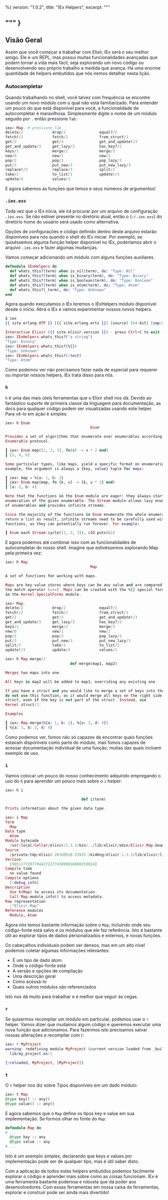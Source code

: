 %{
  version: "1.0.2",
  title: "IEx Helpers",
  excerpt: """
  
  """
}
---

## Visão Geral

Assim que você começar a trabalhar com Elixir, IEx será o seu melhor amigo. Ele é um REPL, mas possui muitas funcionalidades avançadas que podem tornar a vida mais fácil, seja explorando um novo código ou desenvolvendo seu próprio trabalho a medida que avança. Há uma enorme quantidade de helpers embutidos que nós iremos detalhar nesta lição.

### Autocompletar

Quando trabalhando no shell, você talvez com frequência se encontre usando um novo módulo com o qual não está familiarizado. Para entender um pouco do que está disponível para você, a funcionalidade de autocompletar é maravilhosa. Simplesmente digite o nome de um módulo seguido por `.` então pressione `Tab`:


```elixir
iex> Map. # pressione Tab
delete/2             drop/2               equal?/2
fetch!/2             fetch/2              from_struct/1
get/2                get/3                get_and_update!/3
get_and_update/3     get_lazy/3           has_key?/2
keys/1               merge/2              merge/3
new/0                new/1                new/2
pop/2                pop/3                pop_lazy/3
put/3                put_new/3            put_new_lazy/3
replace!/3           replace/3            split/2
take/2               to_list/1            update!/3
update/4             values/1
```

E agora sabemos as funções que temos e seus números de argumentos!

### `.iex.exs`

Toda vez que o IEx inicia, ele irá procurar por um arquivo de configuração `.iex.exs`. Se não estiver presente no diretório atual, então o (`~/.iex.exs`) do diretório home do usuário será usado como alternativa.

Opções de configurações e código definido dentro deste arquivo estarão disponíveis para nós quando o shell do IEx iniciar. Por exemplo, se quiséssemos alguma função helper disponível no IEx, poderíamos abrir o arquivo `.iex.exs` e fazer algumas mudanças.

Vamos começar adicionando um módulo com alguns funções auxiliares.

```elixir
defmodule IExHelpers do
  def whats_this?(term) when is_nil(term), do: "Type: Nil"
  def whats_this?(term) when is_binary(term), do: "Type: Binary"
  def whats_this?(term) when is_boolean(term), do: "Type: Boolean"
  def whats_this?(term) when is_atom(term), do: "Type: Atom"
  def whats_this?(_term), do: "Type: Unknown"
end
```

Agora quando executamos o IEx teremos o IExHelpers módulo disponível desde o início. Abra o IEx e vamos experimentar nossos novos helpers.

```elixir
$ iex
{{ site.erlang.OTP }} [{{ site.erlang.erts }}] [source] [64-bit] [smp:8:8] [async-threads:10] [hipe] [kernel-poll:false] [dtrace]

Interactive Elixir ({{ site.elixir.version }}) - press Ctrl+C to exit (type h() ENTER for help)
iex> IExHelpers.whats_this?("a string")
"Type: Binary"
iex> IExHelpers.whats_this?(%{})
"Type: Unknown"
iex> IExHelpers.whats_this?(:test)
"Type: Atom"
```

Como podemos ver não precisamos fazer nada de especial para requerer ou importar nossos helpers, IEx trata disso para nós.

### `h`

`h` é uma das mais úteis ferramentas que o Elixir shell nos dá.
Devido ao fantástico suporte de primeira classe da linguagem para documentação, as docs para qualquer código podem ser visualizadas usando este helper.
Para vê-lo em ação é simples:

```elixir
iex> h Enum
                                      Enum

Provides a set of algorithms that enumerate over enumerables according to the
Enumerable protocol.

┃ iex> Enum.map([1, 2, 3], fn(x) -> x * 2 end)
┃ [2, 4, 6]

Some particular types, like maps, yield a specific format on enumeration. For
example, the argument is always a {key, value} tuple for maps:

┃ iex> map = %{a: 1, b: 2}
┃ iex> Enum.map(map, fn {k, v} -> {k, v * 2} end)
┃ [a: 2, b: 4]

Note that the functions in the Enum module are eager: they always start the
enumeration of the given enumerable. The Stream module allows lazy enumeration
of enumerables and provides infinite streams.

Since the majority of the functions in Enum enumerate the whole enumerable and
return a list as result, infinite streams need to be carefully used with such
functions, as they can potentially run forever. For example:

┃ Enum.each Stream.cycle([1, 2, 3]), &IO.puts(&1)
```

E agora podemos até combinar isso com as funcionalidades de autocompletar do nosso shell.
Imagine que estivéssemos explorando Map pela primeira vez:

```elixir
iex> h Map
                                      Map

A set of functions for working with maps.

Maps are key-value stores where keys can be any value and are compared using
the match operator (===). Maps can be created with the %{} special form defined
in the Kernel.SpecialForms module.

iex> Map.
delete/2             drop/2               equal?/2
fetch!/2             fetch/2              from_struct/1
get/2                get/3                get_and_update!/3
get_and_update/3     get_lazy/3           has_key?/2
keys/1               merge/2              merge/3
new/0                new/1                new/2
pop/2                pop/3                pop_lazy/3
put/3                put_new/3            put_new_lazy/3
split/2              take/2               to_list/1
update!/3            update/4             values/1

iex> h Map.merge/2
                             def merge(map1, map2)

Merges two maps into one.

All keys in map2 will be added to map1, overriding any existing one.

If you have a struct and you would like to merge a set of keys into the struct,
do not use this function, as it would merge all keys on the right side into the
struct, even if the key is not part of the struct. Instead, use
Kernel.struct/2.

Examples

┃ iex> Map.merge(%{a: 1, b: 2}, %{a: 3, d: 4})
┃ %{a: 3, b: 2, d: 4}
```

Como podemos ver, fomos não só capazes de encontrar quais funções estavam disponíveis como parte do módulo, mas fomos capazes de acessar documentação individual de uma função, muitas das quais incluem exemplo de uso.

### `i`

Vamos colocar um pouco do nosso conhecimento adquirido empregando o uso do `h` para aprender um pouco mais sobre o `i` helper:

```elixir
iex> h i

                                  def i(term)

Prints information about the given data type.

iex> i Map
Term
  Map
Data type
  Atom
Module bytecode
  /usr/local/Cellar/elixir/1.3.3/bin/../lib/elixir/ebin/Elixir.Map.beam
Source
  /private/tmp/elixir-20160918-33925-1ki46ng/elixir-1.3.3/lib/elixir/lib/map.ex
Version
  [9651177287794427227743899018880159024]
Compile time
  no value found
Compile options
  [:debug_info]
Description
  Use h(Map) to access its documentation.
  Call Map.module_info() to access metadata.
Raw representation
  :"Elixir.Map"
Reference modules
  Module, Atom
```

Agora nós temos bastante informação sobre o `Map`, incluindo onde seu código-fonte está salvo e os módulos que ele faz referência.
Isto é bastante útil ao explorar tipos de dados personalizados e externos, e novas funções.

Os cabeçalhos individuais podem ser densos, mas em um alto nível podemos coletar algumas informações relevantes:

- É um tipo de dado atom
- Onde o código-fonte está
- A versão e opções de compilação
- Uma descrição geral
- Como acessá-lo
- Quais outros módulos são referenciados

Isto nos dá muito para trabalhar e é melhor que seguir às cegas.

### `r`

Se quisermos recompilar um módulo em particular, podemos usar o `r` helper. Vamos dizer que mudamos algum código e queremos executar uma nova função que adicionamos. Para fazermos isto precisamos salvar nossas alterações e recompilar com r:

```elixir
iex> r MyProject
warning: redefining module MyProject (current version loaded from _build/dev/lib/my_project/ebin/Elixir.MyProject.beam)
  lib/my_project.ex:1

{:reloaded, MyProject, [MyProject]}
```

### `t`

O `t` helper nos diz sobre Tipos disponíveis em um dado módulo:

```elixir
iex> t Map
@type key() :: any()
@type value() :: any()
```

E agora sabemos que o `Map` define os tipos key e value em sua implementação.
Se formos olhar no fonte do `Map`:

```elixir
defmodule Map do
# ...
  @type key :: any
  @type value :: any
# ...
```
Isto é um exemplo simples, declarando que keys e values por implementação pode ser de qualquer tipo, mas é útil saber disto.

Com a aplicação de todos estes helpers embutidos podemos facilmente explorar o código e aprender mais sobre como as coisas funcionam. IEx é uma ferramenta bastante poderosa e robusta que dá poder aos desenvolvedores. Com essas ferramentas em nossa caixa de ferramentas, explorar e construir pode ser ainda mais divertido!
